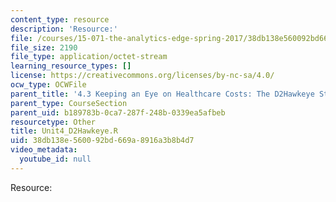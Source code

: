```yaml
---
content_type: resource
description: 'Resource:'
file: /courses/15-071-the-analytics-edge-spring-2017/38db138e560092bd669a8916a3b8b4d7_Unit4_D2Hawkeye.R
file_size: 2190
file_type: application/octet-stream
learning_resource_types: []
license: https://creativecommons.org/licenses/by-nc-sa/4.0/
ocw_type: OCWFile
parent_title: '4.3 Keeping an Eye on Healthcare Costs: The D2Hawkeye Story '
parent_type: CourseSection
parent_uid: b189783b-0ca7-287f-248b-0339ea5afbeb
resourcetype: Other
title: Unit4_D2Hawkeye.R
uid: 38db138e-5600-92bd-669a-8916a3b8b4d7
video_metadata:
  youtube_id: null
---
```

Resource: